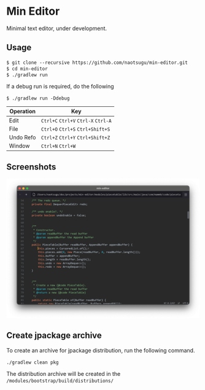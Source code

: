 # Min Editor

Minimal text editor, under development.


## Usage

```console
$ git clone --recursive https://github.com/naotsugu/min-editor.git
$ cd min-editor
$ ./gradlew run
```

If a debug run is required, do the following

```console
$ ./gradlew run -Ddebug
```

| Operation       | Key                                 |
|-----------------|-------------------------------------|
| Edit            | `Ctrl+C` `Ctrl+V` `Ctrl-X` `Ctrl-A` |
| File            | `Ctrl+O` `Ctrl+S` `Ctrl+Shift+S`    |
| Undo Refo       | `Ctrl+Z` `Ctrl+Y` `Ctrl+Shift+Z`    |
| Window | `Ctrl+N` `Ctrl+W` |


## Screenshots

![screenshot1](docs/images/screenshot-01.png)




## Create jpackage archive

To create an archive for jpackage distribution, run the following command.

```
./gradlew clean pkg
```

The distribution archive will be created in the `/modules/bootstrap/build/distributions/`

